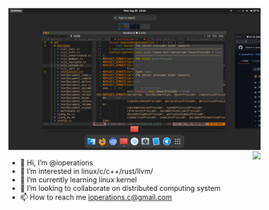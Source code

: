 <img src="nvim.png">

<!-- [![ioperations's GitHub stats](https://github-readme-stats.vercel.app/api/top-langs/?username=ioperations&layout=compact)](https://github.com/ioperations/) -->
<a href="https://github.com/ioperations"> 
 <img align="right" src="https://github-readme-stats.vercel.app/api/top-langs/?username=ioperations&layout=compact" /> 
</a> 



- 👋 Hi, I’m @ioperations
- 👀 I’m interested in linux/c/c++/rust/llvm/
- 🌱 I’m currently learning linux kernel
- 💞️ I’m looking to collaborate on distributed computing system
- 📫 How to reach me ioperations.c@gmail.com

<!---
ioperations/ioperations is a ✨ special ✨ repository because its `README.md` (this file) appears on your GitHub profile.
You can click the Preview link to take a look at your changes.
--->
